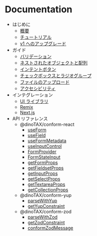 # Documentation

- はじめに
  - [概要](./overview.md)
  - [チュートリアル](./tutorial.md)
  - [v1 へのアップグレード](./upgrading-v1.md)
- ガイド
  - [バリデーション](./validation.md)
  - [ネストされたオブジェクトと配列](./complex-structures.md)
  - [インテントボタン](./intent-button.md)
  - [チェックボックスとラジオグループ](./checkbox-and-radio-group.md)
  - [ファイルのアップロード](./file-upload.md)
  - [アクセシビリティ](./accessibility.md)
- インテグレーション
  - [UI ライブラリ](./integration/ui-libraries.md)
  - [Remix](./integration/remix.md)
  - [Next.js](./integration/nextjs.md)
- API リファレンス
  - @dinoTAX/conform-react
    - [useForm](./api/react/useForm.md)
    - [useField](./api/react/useField.md)
    - [useFormMetadata](./api/react/useFormMetadata.md)
    - [useInputControl](./api/react/useInputControl.md)
    - [FormProvider](./api/react/FormProvider.md)
    - [FormStateInput](./api/react/FormStateInput.md)
    - [getFormProps](./api/react/getFormProps.md)
    - [getFieldsetProps](./api/react/getFieldsetProps.md)
    - [getInputProps](./api/react/getInputProps.md)
    - [getSelectProps](./api/react/getSelectProps.md)
    - [getTextareaProps](./api/react/getTextareaProps.md)
    - [getCollectionProps](./api/react/getCollectionProps.md)
  - @dinoTAX/conform-yup
    - [parseWithYup](./api/yup/parseWithYup.md)
    - [getYupConstraint](./api/yup/getYupConstraint.md)
  - @dinoTAX/conform-zod
    - [parseWithZod](./api/zod/parseWithZod.md)
    - [getZodConstraint](./api/zod/getZodConstraint.md)
    - [conformZodMessage](./api/zod/conformZodMessage.md)
